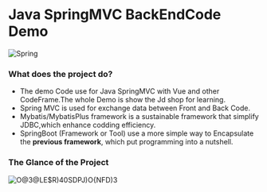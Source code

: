 # Java SpringMVC BackEndCode Demo
![Spring](https://spring.io/images/spring-logo-9146a4d3298760c2e7e49595184e1975.svg)



### What does the project do?
* The demo Code use for Java SpringMVC with Vue and other CodeFrame.The whole Demo is show the Jd shop for learning.
* Spring MVC is used for exchange data between Front and Back Code.
* Mybatis/MybatisPlus framework is a sustainable framework that simplify JDBC,which enhance codding efficiency.
* SpringBoot (Framework or Tool) use a more simple way to Encapsulate the **previous framework**, which put programming into a nutshell.

### The Glance of the Project

![O@3@LE$R)40SDPJ)O{NFD)3](https://user-images.githubusercontent.com/39553613/143213875-5428c7eb-34d2-4c16-9f15-1d6400b2fea2.png)
